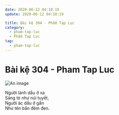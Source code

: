 ```yaml
---
date: 2020-06-12 04:10:19
update: 2020-06-12 04:10:19

title: Bài kệ 304 - Phẩm Tạp Lục
category:
  - pham-tap-luc
  - Phẩm Tạp Lục
tag:
  - pham-tap-luc
---
```


# Bài kệ 304 - Pham Tap Luc

![An image](/img/pham-tap-luc/pham-tap-luc-304.jpg)

Người lành dầu ở xa<br>Sáng tỏ như núi tuyết,<br>Người ác dầu ở gần<br>Như tên bắn đêm đen.<br>
